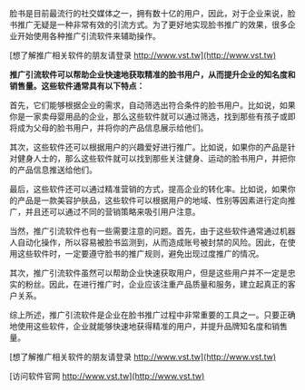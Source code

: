 脸书是目前最流行的社交媒体之一，拥有数十亿的用户，因此，对于企业来说，脸书推广无疑是一种非常有效的引流方式。为了更好地实现脸书推广的效果，很多企业开始使用各种推广引流软件来辅助操作。

[想了解推广相关软件的朋友请登录 http://www.vst.tw](http://www.vst.tw)

**推广引流软件可以帮助企业快速地获取精准的脸书用户，从而提升企业的知名度和销售量。这些软件通常具有以下特点：**

首先，它们能够根据企业的需求，自动筛选出符合条件的脸书用户。比如说，如果你是一家卖母婴用品的企业，那么这些软件就可以通过筛选，找到那些有孩子或即将成为父母的脸书用户，并将你的产品信息展示给他们。

其次，这些软件还可以根据用户的兴趣爱好进行推广。比如说，如果你的产品是针对健身人士的，那么这些软件就可以找到那些关注健身、运动的脸书用户，并把你的产品信息推送给他们。

最后，这些软件还可以通过精准营销的方式，提高企业的转化率。比如说，如果你的产品是一款美容护肤品，这些软件可以根据用户的地域、性别等因素进行定向推广，并且还可以通过不同的营销策略来吸引用户注意。

当然，推广引流软件也有一些需要注意的问题。首先，由于这些软件通常通过机器人自动化操作，所以容易被脸书监测到，从而造成账号被封禁的风险。因此，在使用这些软件时，一定要遵守脸书的推广规则，避免出现过度推广的情况。

其次，推广引流软件虽然可以帮助企业快速获取用户，但是这些用户并不一定是忠实的粉丝。因此，在进行推广时，企业应该注重产品质量和服务，建立起真正的客户关系。

综上所述，推广引流软件是企业在脸书推广过程中非常重要的工具之一。只要正确地使用这些软件，企业就能够快速地获得精准的用户，并提升品牌知名度和销售量。

[想了解推广相关软件的朋友请登录 http://www.vst.tw](http://www.vst.tw)


[访问软件官网 http://www.vst.tw](http://www.vst.tw)
